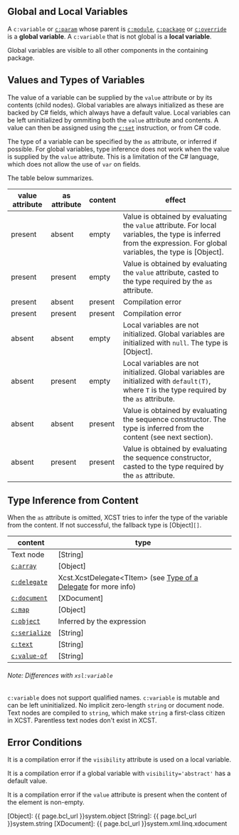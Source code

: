 ## Global and Local Variables

A `c:variable` or [`c:param`](param.html) whose parent is [`c:module`](module.html), [`c:package`](package.html) or [`c:override`](override.html) is a **global variable**. A `c:variable` that is not global is a **local variable**.

Global variables are visible to all other components in the containing package.

## Values and Types of Variables

The value of a variable can be supplied by the `value` attribute or by its contents (child nodes). Global variables are always initialized as these are backed by C# fields, which always have a default value. Local variables can be left uninitialized by ommiting both the `value` attribute and contents. A value can then be assigned using the [`c:set`](set.html) instruction, or from C# code.

The type of a variable can be specified by the `as` attribute, or inferred if possible. For global variables, type inference does not work when the value is supplied by the `value` attribute. This is a limitation of the C# language, which does not allow the use of `var` on fields.

The table below summarizes.

value attribute | as attribute | content | effect
------- | ------- | -------- | -------
present | absent | empty | Value is obtained by evaluating the `value` attribute. For local variables, the type is inferred from the expression. For global variables, the type is [Object].
present | present | empty | Value is obtained by evaluating the `value` attribute, casted to the type required by the `as` attribute.
present | absent | present | Compilation error
present | present | present | Compilation error
absent | absent | empty | Local variables are not initialized. Global variables are initialized with `null`. The type is [Object].
absent | present | empty | Local variables are not initialized. Global variables are initialized with `default(T)`, where `T` is the type required by the `as` attribute.
absent | absent | present | Value is obtained by evaluating the sequence constructor. The type is inferred from the content (see next section).
absent | present | present | Value is obtained by evaluating the sequence constructor, casted to the type required by the `as` attribute.

## Type Inference from Content

When the `as` attribute is omitted, XCST tries to infer the type of the variable from the content. If not successful, the fallback type is [Object]`[]`.

content | type
------- | ----
Text node | [String]
[`c:array`](array.html) | [Object]
[`c:delegate`](delegate.html) | Xcst.XcstDelegate&lt;TItem> (see [Type of a Delegate](delegate.html#type-of-a-delegate) for more info)
[`c:document`](document.html) | [XDocument]
[`c:map`](map.html) | [Object]
[`c:object`](object.html) | Inferred by the expression
[`c:serialize`](serialize.html) | [String]
[`c:text`](text.html) | [String]
[`c:value-of`](value-of.html) | [String]

<div class="note" markdown="1">

###### Note: Differences with `xsl:variable`
`c:variable` does not support qualified names. `c:variable` is mutable and can be left uninitialized. No implicit zero-length `string` or document node. Text nodes are compiled to `string`, which make `string` a first-class citizen in XCST. Parentless text nodes don't exist in XCST.

</div>

## Error Conditions

It is a compilation error if the `visibility` attribute is used on a local variable.

It is a compilation error if a global variable with `visibility='abstract'` has a default value.

It is a compilation error if the `value` attribute is present when the content of the element is non-empty.

[Object]: {{ page.bcl_url }}system.object
[String]: {{ page.bcl_url }}system.string
[XDocument]: {{ page.bcl_url }}system.xml.linq.xdocument
